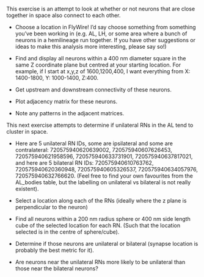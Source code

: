 This exercise is an attempt to look at whether or not neurons that are close together in space also connect to each other.

- Choose a location in FlyWire! I’d say choose something from something you’ve been working in (e.g. AL, LH, or some area where a bunch of neurons in a hemilineage run together. If you have other suggestions or ideas to make this analysis more interesting, please say so!)

- Find and display all neurons within a 400 nm diameter square in the same Z coordinate plane but centred at your starting location. For example, if I start at x,y,z of 1600,1200,400, I want everything from X: 1400-1800, Y: 1000-1400, Z:400.

- Get upstream and downstream connectivity of these neurons.

- Plot adjacency matrix for these neurons.

- Note any patterns in the adjacent matrices. 



This next exercise attempts to determine if unilateral RNs in the AL tend to cluster in space.

- Here are 5 unilateral RN IDs, some are ipsilateral and some are contralateral: 720575940620639002, 720575940607626453, 720575940621958596, 720575940633731901, 720575940637817021, and here are 5 bilateral RN IDs: 720575940610763762, 720575940620360948, 720575940605326537, 720575940634057976, 720575940632766620. (Feel free to find your own favourites from the AL_bodies table, but the labelling on unilateral vs bilateral is not really existent).

- Select a location along each of the RNs (ideally where the z plane is perpendicular to the neuron)

- Find all neurons within a 200 nm radius sphere or 400 nm side length cube of the selected location for each RN. (Such that the location selected is in the centre of sphere/cube).

- Determine if those neurons are unilateral or bilateral (synapse location is probably the best metric for it).

- Are neurons near the unilateral RNs more likely to be unilateral than those near the bilateral neurons?
